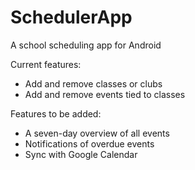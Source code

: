 SchedulerApp
============

A school scheduling app for Android

Current features:
* Add and remove classes or clubs
* Add and remove events tied to classes

Features to be added:
* A seven-day overview of all events
* Notifications of overdue events
* Sync with Google Calendar